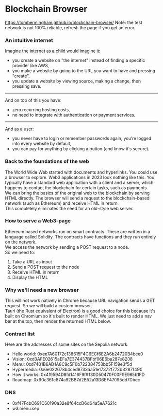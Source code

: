 # Blockchain Browser
https://tombermingham.github.io/blockchain-browser/
Note: the test network is not 100% reliable, refresh the page if you get an error.

### An intuitive internet
Imagine the internet as a child would imagine it:
- you create a website on "the internet" instead of finding a specific provider like AWS,
- you make a website by going to the URL you want to have and pressing "create",
- you update a website by viewing source, making a change, then pressing save.
---
And on top of this you have:
- zero recurring hosting costs,
- no need to integrate with authentication or payment services.
---
And as a user:
- you never have to login or remember passwords again, you're logged into every website by default,
- you can pay for anything by clicking a button (and know it's secure).

### Back to the foundations of the web
The World Wide Web started with documents and hyperlinks. You could use a browser to explore. Web3 applications in 2023 look nothing like this. You typically have a standard web application with a client and a server, which happens to contact the blockchain for certain tasks, such as payments.  
We can bring the basics of the original web to the blockchain by serving HTML directly. The browser will send a request to the blockchain-based network (such as Ethereum) and receive HTML in return.  
This completely eliminates the need for an old-style web server.

### How to serve a Web3-page
Ethereum based networks run on smart contracts. These are written in a language called Solidity. The contracts have functions and they run entirely on the network.  
We access the network by sending a POST request to a node.  
So we need to:
1. Take a URL as input
2. Send a POST request to the node
3. Receive HTML in return
4. Display the HTML

### Why we'll need a new browser
This will not work natively in Chrome because URL navigation sends a GET request. So we will build a custom browser.  
Tauri (the Rust equivalent of Electron) is a good choice for this because it's built on Chromium so it's built to render HTML. We just need to add a nav bar at the top, then render the returned HTML below.

### Contract list
Here are the addresses of some sites on the Sepolia network:
- Hello world: 0xee7A60172c138615F4C6ECf6E2A6b24720B4bce0
- Vision: 0xd3AFE02615aEFa7E374437BFbf06E6ba287e8208
- Menu: 0xd7401B6AD1A8C9c5F0b722384753bb5F159e3f5d
- Hypermedia: 0x6e022678b4ced9733aa51e17372f773b32871490
- How it works: 0x4f9594D8fd1416F9f9130D50470F00F9E965b1FD
- Roadmap: 0x90c361c874a92BB7d2B52a13D6EF47095dd7Dbec

### DNS
- 0xf47FcbC691C60190a32e8f64ccD6d64a5eA7621c
- w3.menu.sep